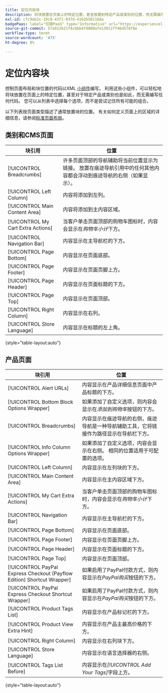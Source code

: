 ```yaml
---
title: 定位内容块
description: 将块放置在页面上的特定位置，甚至放置到特定产品或类别的位置，而无需编写任何代码
exl-id: cfc9eb2c-19c8-43f1-937d-4162b5011b8a
badgePaas: label="仅限PaaS" type="Informative" url="https://experienceleague.adobe.com/en/docs/commerce/user-guides/product-solutions" tooltip="仅适用于云项目(Adobe管理的PaaS基础架构)和内部部署项目上的Adobe Commerce 。"
source-git-commit: 57a913b21f4cbbb4f0800afe13012ff46d578f8e
workflow-type: tm+mt
source-wordcount: '473'
ht-degree: 0%

---
```


# 定位内容块

控制页面布局和块位置的代码以XML [小组件](widgets.md)编写。 利用这些小组件，可以轻松地将块放置在页面上的特定位置，甚至对于特定产品或类别也是如此，而无需编写任何代码。 您可以从列表中选择每个选项，而不是尝试记住所有可能的组合。

以下列表按页面类型描述了通常放置块的位置。 有关如何定义页面上的区域的详细信息，请参阅[标准页面布局](page-layout.md#standard-page-layouts)。

## 类别和CMS页面

| 块引用 | 位置 |
|----------|-------- |
| [!UICONTROL Breadcrumbs] | 许多页面顶部的导航辅助将当前位置显示为链接。 放置在痕迹导航引用中的任何其他内容都会浮动到痕迹导航的右侧（如果显示）。 |
| [!UICONTROL Left Column] | 内容将添加到左列。 |
| [!UICONTROL Main Content Area] | 内容将添加到主内容区域。 |
| [!UICONTROL My Cart Extra Actions] | 当客户单击页面顶部的购物车图标时，内容会显示在&#x200B;_购物车小计_&#x200B;下方。 |
| [!UICONTROL Navigation Bar] | 内容显示在主导航栏的下方。 |
| [!UICONTROL Page Bottom] | 内容显示在页面底部。 |
| [!UICONTROL Page Footer] | 内容显示在页面页脚上方。 |
| [!UICONTROL Page Header] | 内容显示在页面标题的下方。 |
| [!UICONTROL Page Top] | 内容显示在页面顶部。 |
| [!UICONTROL Right Column] | 内容显示在右列。 |
| [!UICONTROL Store Language] | 内容显示在标题的左上角。 |

{style="table-layout:auto"}

## 产品页面

| 块引用 | 位置 |
|----------|-------- |
| [!UICONTROL Alert URLs] | 内容显示在产品详细信息页面中产品标题的下方。 |
| [!UICONTROL Bottom Block Options Wrapper] | 如果添加了自定义选项，则内容会显示在&#x200B;_添加到购物车_&#x200B;按钮的下方。 |
| [!UICONTROL Breadcrumbs] | 内容显示在痕迹导航的右侧，痕迹导航是一种导航辅助工具，它将链接作为路径显示在导航栏下方。 |
| [!UICONTROL Info Column Options Wrapper] | 如果添加了自定义选项，内容会显示在右侧。 相同的位置适用于可配置的选项。 |
| [!UICONTROL Left Column] | 内容显示在左列块的下方。 |
| [!UICONTROL Main Content Area] | 内容显示在主内容区域下方。 |
| [!UICONTROL My Cart Extra Actions] | 当客户单击页面顶部的购物车图标时，内容会显示在&#x200B;_购物车小计_&#x200B;下方。 |
| [!UICONTROL Navigation Bar] | 内容显示在主导航栏的下方。 |
| [!UICONTROL Page Bottom] | 内容显示在页面底部。 |
| [!UICONTROL Page Footer] | 内容显示在页面页脚上方。 |
| [!UICONTROL Page Header] | 内容显示在页面标题的下方。 |
| [!UICONTROL Page Top] | 内容显示在页面顶部。 |
| [!UICONTROL PayPal Express Checkout (Payflow Edition) Shortcut Wrapper] | 如果启用了PayPal付款方式，则内容显示在&#x200B;_PayPal购买_&#x200B;按钮的下方。 |
| [!UICONTROL PayPal Express Checkout Shortcut Wrapper] | 如果启用了PayPal付款方式，则内容显示在&#x200B;_PayPal购买_&#x200B;按钮的下方。 |
| [!UICONTROL Product Tags List] | 内容显示在产品标记栏的下方。 |
| [!UICONTROL Product View Extra Hint] | 内容显示在产品主最高价格的下方。 |
| [!UICONTROL Right Column] | 内容显示在右列块下方。 |
| [!UICONTROL Store Language] | 内容显示在语言选择器的右侧。 |
| [!UICONTROL Tags List Before] | 内容显示在&#x200B;_[!UICONTROL Add Your Tags]_&#x200B;字段上方。 |

{style="table-layout:auto"}
